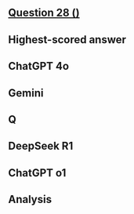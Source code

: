 ## [Question 28 ()]()



## Highest-scored answer 



## ChatGPT 4o



## Gemini




## Q



## DeepSeek R1



## ChatGPT o1


## Analysis 


